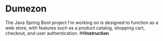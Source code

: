 # Dumezon
The Java Spring Boot project I'm working on is designed to function as a web store, with features such as a product catalog, shopping cart, checkout, and user authentication.
##**Instruction**
